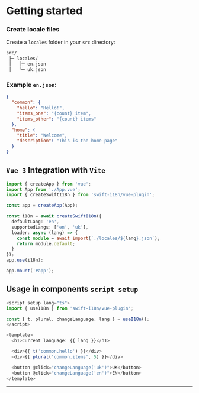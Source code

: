 # Getting started

### Create locale files
Create a `locales` folder in your `src` directory:

```bash
src/
 ├─ locales/
 │   ├─ en.json
 │   └─ uk.json
```

### Example `en.json`:

```json
{
  "common": {
    "hello": "Hello!",
    "items_one": "{count} item",
    "items_other": "{count} items"
  },
  "home": {
    "title": "Welcome",
    "description": "This is the home page"
  }
}
```

## `Vue 3` Integration with `Vite`

```ts
import { createApp } from 'vue';
import App from './App.vue';
import { createSwiftI18n } from 'swift-i18n/vue-plugin';

const app = createApp(App);

const i18n = await createSwiftI18n({
  defaultLang: 'en',
  supportedLangs: ['en', 'uk'],
  loader: async (lang) => {
    const module = await import(`./locales/${lang}.json`);
    return module.default;
  }
});
app.use(i18n);

app.mount('#app');
```

## Usage in components `script setup`

```ts
<script setup lang="ts">
import { useI18n } from 'swift-i18n/vue-plugin';

const { t, plural, changeLanguage, lang } = useI18n();
</script>

<template>
  <h1>Current language: {{ lang }}</h1>

  <div>{{ t('common.hello') }}</div>
  <div>{{ plural('common.items', 5) }}</div>

  <button @click="changeLanguage('uk')">UK</button>
  <button @click="changeLanguage('en')">EN</button>
</template>
```

---